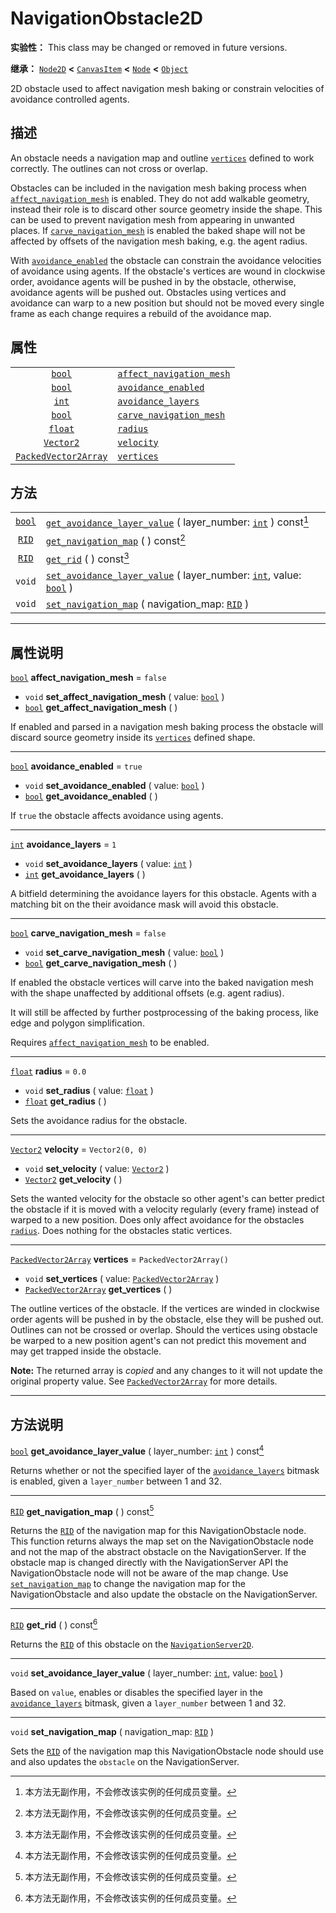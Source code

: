 <!-- ⚠ 请勿编辑本文件 ⚠ -->
<!-- 本文档使用脚本从 WeDot 引擎源码仓库生成。 -->
<!-- 生成脚本：https://github.com/WeDot-Engine/WeDot/tree/4.3/doc/tools/make_md.py； -->
<!-- 原文件：https://github.com/WeDot-Engine/WeDot/tree/4.3/doc/classes/NavigationObstacle2D.xml。 -->

<div id="_class_navigationobstacle2d"></div>

# NavigationObstacle2D

**实验性：** This class may be changed or removed in future versions.

**继承：** [`Node2D`](class_node2d.md) **<** [`CanvasItem`](class_canvasitem.md) **<** [`Node`](class_node.md) **<** [`Object`](class_object.md)

2D obstacle used to affect navigation mesh baking or constrain velocities of avoidance controlled agents.

## 描述

An obstacle needs a navigation map and outline [`vertices`](#class_navigationobstacle2d_property_vertices) defined to work correctly. The outlines can not cross or overlap.

Obstacles can be included in the navigation mesh baking process when [`affect_navigation_mesh`](#class_navigationobstacle2d_property_affect_navigation_mesh) is enabled. They do not add walkable geometry, instead their role is to discard other source geometry inside the shape. This can be used to prevent navigation mesh from appearing in unwanted places. If [`carve_navigation_mesh`](#class_navigationobstacle2d_property_carve_navigation_mesh) is enabled the baked shape will not be affected by offsets of the navigation mesh baking, e.g. the agent radius.

With [`avoidance_enabled`](#class_navigationobstacle2d_property_avoidance_enabled) the obstacle can constrain the avoidance velocities of avoidance using agents. If the obstacle's vertices are wound in clockwise order, avoidance agents will be pushed in by the obstacle, otherwise, avoidance agents will be pushed out. Obstacles using vertices and avoidance can warp to a new position but should not be moved every single frame as each change requires a rebuild of the avoidance map.

## 属性

|||
|:-:|:--|
| [`bool`](class_bool.md)                             | [`affect_navigation_mesh`](#class_navigationobstacle2d_property_affect_navigation_mesh) | ``false``                |
| [`bool`](class_bool.md)                             | [`avoidance_enabled`](#class_navigationobstacle2d_property_avoidance_enabled)           | ``true``                 |
| [`int`](class_int.md)                               | [`avoidance_layers`](#class_navigationobstacle2d_property_avoidance_layers)             | ``1``                    |
| [`bool`](class_bool.md)                             | [`carve_navigation_mesh`](#class_navigationobstacle2d_property_carve_navigation_mesh)   | ``false``                |
| [`float`](class_float.md)                           | [`radius`](#class_navigationobstacle2d_property_radius)                                 | ``0.0``                  |
| [`Vector2`](class_vector2.md)                       | [`velocity`](#class_navigationobstacle2d_property_velocity)                             | ``Vector2(0, 0)``        |
| [`PackedVector2Array`](class_packedvector2array.md) | [`vertices`](#class_navigationobstacle2d_property_vertices)                             | ``PackedVector2Array()`` |

## 方法

|||
|:-:|:--|
| [`bool`](class_bool.md) | [`get_avoidance_layer_value`](#class_navigationobstacle2d_method_get_avoidance_layer_value) ( layer_number: [`int`](class_int.md) ) const[^const]                   |
| [`RID`](class_rid.md)   | [`get_navigation_map`](#class_navigationobstacle2d_method_get_navigation_map) ( ) const[^const]                                                                     |
| [`RID`](class_rid.md)   | [`get_rid`](#class_navigationobstacle2d_method_get_rid) ( ) const[^const]                                                                                           |
| `void`                  | [`set_avoidance_layer_value`](#class_navigationobstacle2d_method_set_avoidance_layer_value) ( layer_number: [`int`](class_int.md), value: [`bool`](class_bool.md) ) |
| `void`                  | [`set_navigation_map`](#class_navigationobstacle2d_method_set_navigation_map) ( navigation_map: [`RID`](class_rid.md) )                                             |

<!-- rst-class:: classref-section-separator -->

---

## 属性说明

<div id="_class_navigationobstacle2d_property_affect_navigation_mesh"></div>

[`bool`](class_bool.md) **affect_navigation_mesh** = ``false`` <div id="class_navigationobstacle2d_property_affect_navigation_mesh"></div>

- `void` **set_affect_navigation_mesh** ( value: [`bool`](class_bool.md) )
- [`bool`](class_bool.md) **get_affect_navigation_mesh** ( )

If enabled and parsed in a navigation mesh baking process the obstacle will discard source geometry inside its [`vertices`](#class_navigationobstacle2d_property_vertices) defined shape.

<!-- rst-class:: classref-item-separator -->

---

<div id="_class_navigationobstacle2d_property_avoidance_enabled"></div>

[`bool`](class_bool.md) **avoidance_enabled** = ``true`` <div id="class_navigationobstacle2d_property_avoidance_enabled"></div>

- `void` **set_avoidance_enabled** ( value: [`bool`](class_bool.md) )
- [`bool`](class_bool.md) **get_avoidance_enabled** ( )

If `true` the obstacle affects avoidance using agents.

<!-- rst-class:: classref-item-separator -->

---

<div id="_class_navigationobstacle2d_property_avoidance_layers"></div>

[`int`](class_int.md) **avoidance_layers** = ``1`` <div id="class_navigationobstacle2d_property_avoidance_layers"></div>

- `void` **set_avoidance_layers** ( value: [`int`](class_int.md) )
- [`int`](class_int.md) **get_avoidance_layers** ( )

A bitfield determining the avoidance layers for this obstacle. Agents with a matching bit on the their avoidance mask will avoid this obstacle.

<!-- rst-class:: classref-item-separator -->

---

<div id="_class_navigationobstacle2d_property_carve_navigation_mesh"></div>

[`bool`](class_bool.md) **carve_navigation_mesh** = ``false`` <div id="class_navigationobstacle2d_property_carve_navigation_mesh"></div>

- `void` **set_carve_navigation_mesh** ( value: [`bool`](class_bool.md) )
- [`bool`](class_bool.md) **get_carve_navigation_mesh** ( )

If enabled the obstacle vertices will carve into the baked navigation mesh with the shape unaffected by additional offsets (e.g. agent radius).

It will still be affected by further postprocessing of the baking process, like edge and polygon simplification.

Requires [`affect_navigation_mesh`](#class_navigationobstacle2d_property_affect_navigation_mesh) to be enabled.

<!-- rst-class:: classref-item-separator -->

---

<div id="_class_navigationobstacle2d_property_radius"></div>

[`float`](class_float.md) **radius** = ``0.0`` <div id="class_navigationobstacle2d_property_radius"></div>

- `void` **set_radius** ( value: [`float`](class_float.md) )
- [`float`](class_float.md) **get_radius** ( )

Sets the avoidance radius for the obstacle.

<!-- rst-class:: classref-item-separator -->

---

<div id="_class_navigationobstacle2d_property_velocity"></div>

[`Vector2`](class_vector2.md) **velocity** = ``Vector2(0, 0)`` <div id="class_navigationobstacle2d_property_velocity"></div>

- `void` **set_velocity** ( value: [`Vector2`](class_vector2.md) )
- [`Vector2`](class_vector2.md) **get_velocity** ( )

Sets the wanted velocity for the obstacle so other agent's can better predict the obstacle if it is moved with a velocity regularly (every frame) instead of warped to a new position. Does only affect avoidance for the obstacles [`radius`](#class_navigationobstacle2d_property_radius). Does nothing for the obstacles static vertices.

<!-- rst-class:: classref-item-separator -->

---

<div id="_class_navigationobstacle2d_property_vertices"></div>

[`PackedVector2Array`](class_packedvector2array.md) **vertices** = ``PackedVector2Array()`` <div id="class_navigationobstacle2d_property_vertices"></div>

- `void` **set_vertices** ( value: [`PackedVector2Array`](class_packedvector2array.md) )
- [`PackedVector2Array`](class_packedvector2array.md) **get_vertices** ( )

The outline vertices of the obstacle. If the vertices are winded in clockwise order agents will be pushed in by the obstacle, else they will be pushed out. Outlines can not be crossed or overlap. Should the vertices using obstacle be warped to a new position agent's can not predict this movement and may get trapped inside the obstacle.

**Note:** The returned array is *copied* and any changes to it will not update the original property value. See [`PackedVector2Array`](class_packedvector2array.md) for more details.

<!-- rst-class:: classref-section-separator -->

---

## 方法说明

<div id="_class_navigationobstacle2d_method_get_avoidance_layer_value"></div>

[`bool`](class_bool.md) **get_avoidance_layer_value** ( layer_number: [`int`](class_int.md) ) const[^const]<div id="class_navigationobstacle2d_method_get_avoidance_layer_value"></div>

Returns whether or not the specified layer of the [`avoidance_layers`](#class_navigationobstacle2d_property_avoidance_layers) bitmask is enabled, given a `layer_number` between 1 and 32.

<!-- rst-class:: classref-item-separator -->

---

<div id="_class_navigationobstacle2d_method_get_navigation_map"></div>

[`RID`](class_rid.md) **get_navigation_map** ( ) const[^const]<div id="class_navigationobstacle2d_method_get_navigation_map"></div>

Returns the [`RID`](class_rid.md) of the navigation map for this NavigationObstacle node. This function returns always the map set on the NavigationObstacle node and not the map of the abstract obstacle on the NavigationServer. If the obstacle map is changed directly with the NavigationServer API the NavigationObstacle node will not be aware of the map change. Use [`set_navigation_map`](#class_navigationobstacle2d_method_set_navigation_map) to change the navigation map for the NavigationObstacle and also update the obstacle on the NavigationServer.

<!-- rst-class:: classref-item-separator -->

---

<div id="_class_navigationobstacle2d_method_get_rid"></div>

[`RID`](class_rid.md) **get_rid** ( ) const[^const]<div id="class_navigationobstacle2d_method_get_rid"></div>

Returns the [`RID`](class_rid.md) of this obstacle on the [`NavigationServer2D`](class_navigationserver2d.md).

<!-- rst-class:: classref-item-separator -->

---

<div id="_class_navigationobstacle2d_method_set_avoidance_layer_value"></div>

`void` **set_avoidance_layer_value** ( layer_number: [`int`](class_int.md), value: [`bool`](class_bool.md) )<div id="class_navigationobstacle2d_method_set_avoidance_layer_value"></div>

Based on `value`, enables or disables the specified layer in the [`avoidance_layers`](#class_navigationobstacle2d_property_avoidance_layers) bitmask, given a `layer_number` between 1 and 32.

<!-- rst-class:: classref-item-separator -->

---

<div id="_class_navigationobstacle2d_method_set_navigation_map"></div>

`void` **set_navigation_map** ( navigation_map: [`RID`](class_rid.md) )<div id="class_navigationobstacle2d_method_set_navigation_map"></div>

Sets the [`RID`](class_rid.md) of the navigation map this NavigationObstacle node should use and also updates the `obstacle` on the NavigationServer.

[^virtual]: 本方法通常需要用户覆盖才能生效。
[^const]: 本方法无副作用，不会修改该实例的任何成员变量。
[^vararg]: 本方法除了能接受在此处描述的参数外，还能够继续接受任意数量的参数。
[^constructor]: 本方法用于构造某个类型。
[^static]: 调用本方法无需实例，可直接使用类名进行调用。
[^operator]: 本方法描述的是使用本类型作为左操作数的有效运算符。
[^bitfield]: 这个值是由下列位标志构成位掩码的整数。
[^void]: 无返回值。
